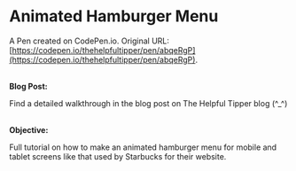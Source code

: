 # Animated Hamburger Menu

A Pen created on CodePen.io. Original URL: [https://codepen.io/thehelpfultipper/pen/abqeRgP](https://codepen.io/thehelpfultipper/pen/abqeRgP).
<br><br>

**Blog Post:**

Find a detailed walkthrough in the blog post on The Helpful Tipper blog (^_^)
<br><br>

**Objective:**

Full tutorial on how to make an animated hamburger menu for mobile and tablet screens like that used by Starbucks for their website. 